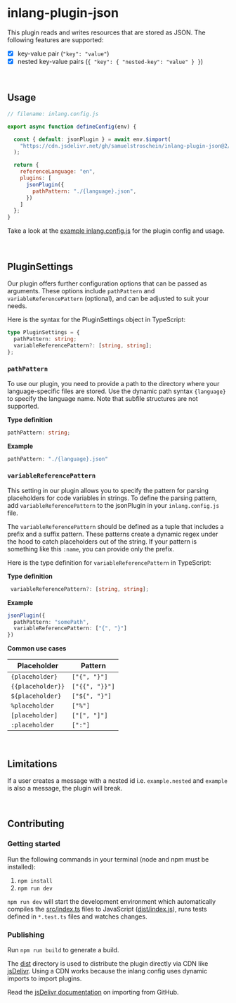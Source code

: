 # inlang-plugin-json

This plugin reads and writes resources that are stored as JSON. The following features are supported:

- [x] key-value pair (`"key": "value"`)
- [x] nested key-value pairs (`{ "key": { "nested-key": "value" } }`)

<br>

## Usage

```js
// filename: inlang.config.js

export async function defineConfig(env) {

  const { default: jsonPlugin } = await env.$import(
    "https://cdn.jsdelivr.net/gh/samuelstroschein/inlang-plugin-json@2/dist/index.js"
  );

  return {
    referenceLanguage: "en",
    plugins: [
      jsonPlugin({
        pathPattern: "./{language}.json",
      })
    ]
  };
}
```

Take a look at the [example inlang.config.js](./example/inlang.config.js) for the plugin config and usage.

<br>

## PluginSettings

Our plugin offers further configuration options that can be passed as arguments. These options include `pathPattern` and `variableReferencePattern` (optional), and can be adjusted to suit your needs.

Here is the syntax for the PluginSettings object in TypeScript:
```typescript
type PluginSettings = {
  pathPattern: string;
  variableReferencePattern?: [string, string];
};
```

### `pathPattern`

To use our plugin, you need to provide a path to the directory where your language-specific files are stored. Use the dynamic path syntax `{language}` to specify the language name. Note that subfile structures are not supported.
 
**Type definition**
```typescript
pathPattern: string;
```

**Example**
```typescript
pathPattern: "./{language}.json"
```


### `variableReferencePattern`

This setting in our plugin allows you to specify the pattern for parsing placeholders for code variables in strings. To define the parsing pattern, add `variableReferencePattern` to the jsonPlugin in your `inlang.config.js` file.

The `variableReferencePattern` should be defined as a tuple that includes a prefix and a suffix pattern. These patterns create a dynamic regex under the hood to catch placeholders out of the string. If your pattern is something like this `:name`, you can provide only the prefix.

Here is the type definition for `variableReferencePattern` in TypeScript:

**Type definition**
```typescript
 variableReferencePattern?: [string, string];
```

**Example**
```typescript
jsonPlugin({
  pathPattern: "somePath",
  variableReferencePattern: ["{", "}"]
})
```

**Common use cases**

| Placeholder       | Pattern       |
|-------------------|---------------|
| `{placeholder}`   | `["{", "}"]`  |
| `{{placeholder}}` | `["{{", "}}"]`|
| `${placeholder}`  | `["${", "}"]` |
| `%placeholder`    | `["%"]`       |
| `[placeholder]`   | `["[", "]"]`  |
| `:placeholder`    | `[":"]`       |

<br>

## Limitations

If a user creates a message with a nested id i.e. `example.nested` and `example` is also a message, the plugin will break.

<br>

## Contributing

### Getting started

Run the following commands in your terminal (node and npm must be installed):

1. `npm install`
2. `npm run dev`

`npm run dev` will start the development environment which automatically compiles the [src/index.ts](./src/index.ts) files to JavaScript ([dist/index.js](dist/index.js)), runs tests defined in `*.test.ts` files and watches changes.

### Publishing

Run `npm run build` to generate a build.

The [dist](./dist/) directory is used to distribute the plugin directly via CDN like [jsDelivr](https://www.jsdelivr.com/). Using a CDN works because the inlang config uses dynamic imports to import plugins.

Read the [jsDelivr documentation](https://www.jsdelivr.com/?docs=gh) on importing from GitHub.
